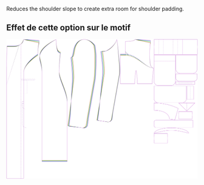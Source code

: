 
Reduces the shoulder slope to create extra room for shoulder padding.


## Effet de cette option sur le motif
![This image shows the effect of this option by superimposing several variants that have a different value for this option](carlita_shoulderslopereduction_sample.svg "Effect of this option on the pattern")
